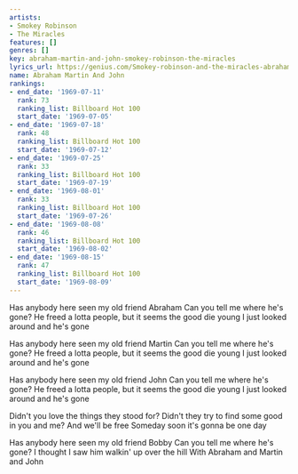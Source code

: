 ```yaml
---
artists:
- Smokey Robinson
- The Miracles
features: []
genres: []
key: abraham-martin-and-john-smokey-robinson-the-miracles
lyrics_url: https://genius.com/Smokey-robinson-and-the-miracles-abraham-martin-and-john-lyrics
name: Abraham Martin And John
rankings:
- end_date: '1969-07-11'
  rank: 73
  ranking_list: Billboard Hot 100
  start_date: '1969-07-05'
- end_date: '1969-07-18'
  rank: 48
  ranking_list: Billboard Hot 100
  start_date: '1969-07-12'
- end_date: '1969-07-25'
  rank: 33
  ranking_list: Billboard Hot 100
  start_date: '1969-07-19'
- end_date: '1969-08-01'
  rank: 33
  ranking_list: Billboard Hot 100
  start_date: '1969-07-26'
- end_date: '1969-08-08'
  rank: 46
  ranking_list: Billboard Hot 100
  start_date: '1969-08-02'
- end_date: '1969-08-15'
  rank: 47
  ranking_list: Billboard Hot 100
  start_date: '1969-08-09'
---
```

Has anybody here seen my old friend Abraham
Can you tell me where he's gone?
He freed a lotta people, but it seems the good die young
I just looked around and he's gone


Has anybody here seen my old friend Martin
Can you tell me where he's gone?
He freed a lotta people, but it seems the good die young
I just looked around and he's gone


Has anybody here seen my old friend John
Can you tell me where he's gone?
He freed a lotta people, but it seems the good die young
I just looked around and he's gone


Didn't you love the things they stood for?
Didn't they try to find some good in you and me?
And we'll be free
Someday soon it's gonna be one day


Has anybody here seen my old friend Bobby
Can you tell me where he's gone?
I thought I saw him walkin' up over the hill
With Abraham and Martin and John
